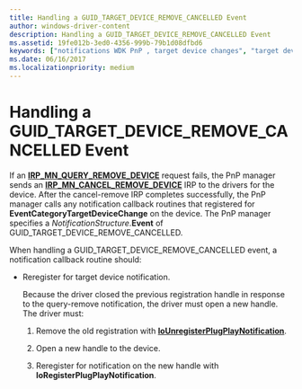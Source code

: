 ```yaml
---
title: Handling a GUID_TARGET_DEVICE_REMOVE_CANCELLED Event
author: windows-driver-content
description: Handling a GUID_TARGET_DEVICE_REMOVE_CANCELLED Event
ms.assetid: 19fe012b-3ed0-4356-999b-79b1d08dfbd6
keywords: ["notifications WDK PnP , target device changes", "target device change notifications WDK PnP", "EventCategoryTargetDeviceChange notification", "GUID_TARGET_DEVICE_REMOVE_CANCELLED"]
ms.date: 06/16/2017
ms.localizationpriority: medium
---
```


# Handling a GUID\_TARGET\_DEVICE\_REMOVE\_CANCELLED Event





If an [**IRP\_MN\_QUERY\_REMOVE\_DEVICE**](https://msdn.microsoft.com/library/windows/hardware/ff551705) request fails, the PnP manager sends an [**IRP\_MN\_CANCEL\_REMOVE\_DEVICE**](https://msdn.microsoft.com/library/windows/hardware/ff550823) IRP to the drivers for the device. After the cancel-remove IRP completes successfully, the PnP manager calls any notification callback routines that registered for **EventCategoryTargetDeviceChange** on the device. The PnP manager specifies a *NotificationStructure*.**Event** of GUID\_TARGET\_DEVICE\_REMOVE\_CANCELLED.

When handling a GUID\_TARGET\_DEVICE\_REMOVE\_CANCELLED event, a notification callback routine should:

-   Reregister for target device notification.

    Because the driver closed the previous registration handle in response to the query-remove notification, the driver must open a new handle. The driver must:

    1.  Remove the old registration with [**IoUnregisterPlugPlayNotification**](https://msdn.microsoft.com/library/windows/hardware/ff550398).

    2.  Open a new handle to the device.

    3.  Reregister for notification on the new handle with **IoRegisterPlugPlayNotification**.

 

 




